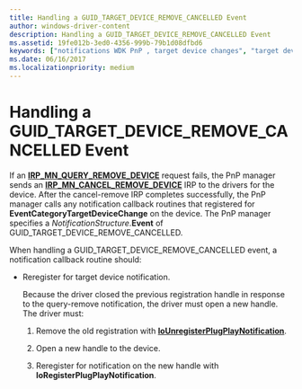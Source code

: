 ```yaml
---
title: Handling a GUID_TARGET_DEVICE_REMOVE_CANCELLED Event
author: windows-driver-content
description: Handling a GUID_TARGET_DEVICE_REMOVE_CANCELLED Event
ms.assetid: 19fe012b-3ed0-4356-999b-79b1d08dfbd6
keywords: ["notifications WDK PnP , target device changes", "target device change notifications WDK PnP", "EventCategoryTargetDeviceChange notification", "GUID_TARGET_DEVICE_REMOVE_CANCELLED"]
ms.date: 06/16/2017
ms.localizationpriority: medium
---
```


# Handling a GUID\_TARGET\_DEVICE\_REMOVE\_CANCELLED Event





If an [**IRP\_MN\_QUERY\_REMOVE\_DEVICE**](https://msdn.microsoft.com/library/windows/hardware/ff551705) request fails, the PnP manager sends an [**IRP\_MN\_CANCEL\_REMOVE\_DEVICE**](https://msdn.microsoft.com/library/windows/hardware/ff550823) IRP to the drivers for the device. After the cancel-remove IRP completes successfully, the PnP manager calls any notification callback routines that registered for **EventCategoryTargetDeviceChange** on the device. The PnP manager specifies a *NotificationStructure*.**Event** of GUID\_TARGET\_DEVICE\_REMOVE\_CANCELLED.

When handling a GUID\_TARGET\_DEVICE\_REMOVE\_CANCELLED event, a notification callback routine should:

-   Reregister for target device notification.

    Because the driver closed the previous registration handle in response to the query-remove notification, the driver must open a new handle. The driver must:

    1.  Remove the old registration with [**IoUnregisterPlugPlayNotification**](https://msdn.microsoft.com/library/windows/hardware/ff550398).

    2.  Open a new handle to the device.

    3.  Reregister for notification on the new handle with **IoRegisterPlugPlayNotification**.

 

 




